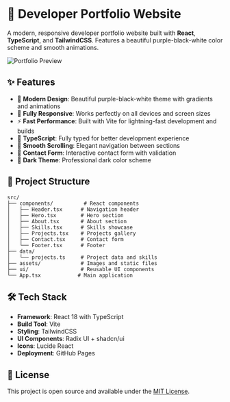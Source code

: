 # 🚀 Developer Portfolio Website

A modern, responsive developer portfolio website built with **React**, **TypeScript**, and **TailwindCSS**. Features a beautiful purple-black-white color scheme and smooth animations.

![Portfolio Preview](https://images.unsplash.com/photo-1467232004584-a241de8bcf5d?w=800&q=80)

## ✨ Features

- 🎨 **Modern Design**: Beautiful purple-black-white theme with gradients and animations
- 📱 **Fully Responsive**: Works perfectly on all devices and screen sizes
- ⚡ **Fast Performance**: Built with Vite for lightning-fast development and builds
- 🔧 **TypeScript**: Fully typed for better development experience
- 🎯 **Smooth Scrolling**: Elegant navigation between sections
- 📧 **Contact Form**: Interactive contact form with validation
- 🌙 **Dark Theme**: Professional dark color scheme

## 📁 Project Structure

```
src/
├── components/          # React components
│   ├── Header.tsx      # Navigation header
│   ├── Hero.tsx        # Hero section
│   ├── About.tsx       # About section
│   ├── Skills.tsx      # Skills showcase
│   ├── Projects.tsx    # Projects gallery
│   ├── Contact.tsx     # Contact form
│   └── Footer.tsx      # Footer
├── data/
│   └── projects.ts     # Project data and skills
├── assets/             # Images and static files
├── ui/                 # Reusable UI components
└── App.tsx            # Main application
```

## 🛠️ Tech Stack

- **Framework**: React 18 with TypeScript
- **Build Tool**: Vite
- **Styling**: TailwindCSS
- **UI Components**: Radix UI + shadcn/ui
- **Icons**: Lucide React
- **Deployment**: GitHub Pages

## 📝 License

This project is open source and available under the [MIT License](LICENSE).
